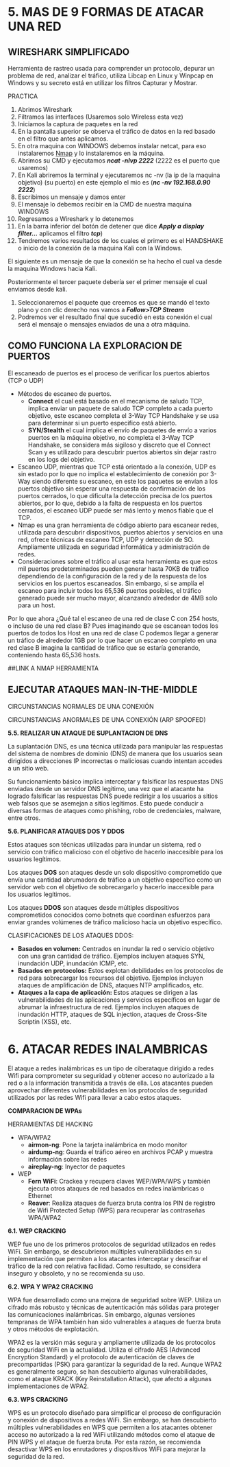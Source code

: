 # 5\. MAS DE 9 FORMAS DE ATACAR UNA RED

## WIRESHARK SIMPLIFICADO

Herramienta de rastreo usada para comprender un protocolo, depurar un problema de red, analizar el tráfico, utiliza Libcap en Linux y Winpcap en Windows y su secreto está en utilizar los filtros Capturar y Mostrar.

PRACTICA

1. Abrimos Wireshark
2. Filtramos las interfaces (Usaremos solo Wireless esta vez)
3. Iniciamos la captura de paquetes en la red
4. En la pantalla superior se observa el tráfico de datos en la red basado en el filtro que antes aplicamos.
5. En otra maquina con WINDOWS debemos instalar netcat, para eso instalaremos [Nmap](https://nmap.org/download#windows) y lo instalaremos en la máquina.
6. Abrimos su CMD y ejecutamos **_ncat -nlvp 2222_** (2222 es el puerto que usaremos)
7. En Kali abriremos la terminal y ejecutaremos nc -nv (la ip de la maquina objetivo) (su puerto) en este ejemplo el mio es (**_nc -nv 192.168.0.90 2222_**)
8. Escribimos un mensaje y damos enter
9. El mensaje lo debemos recibir en la CMD de nuestra maquina WINDOWS
10. Regresamos a Wireshark y lo detenemos
11. En la barra inferior del botón de detener que dice **_Apply a display filter…_** aplicamos el filtro **_tcp_**)
12. Tendremos varios resultados de los cuales el primero es el HANDSHAKE o inicio de la conexión de la maquina Kali con la Windows.

El siguiente es un mensaje de que la conexión se ha hecho el cual va desde la maquina Windows hacia Kali.

Posteriormente el tercer paquete debería ser el primer mensaje el cual enviamos desde kali.

1. Seleccionaremos el paquete que creemos es que se mandó el texto plano y con clic derecho nos vamos a **_Follow>TCP Stream_**
2. Podremos ver el resultado final que sucedió en esta conexión el cual será el mensaje o mensajes enviados de una a otra máquina.

## COMO FUNCIONA LA EXPLORACION DE PUERTOS

El escaneado de puertos es el proceso de verificar los puertos abiertos (TCP o UDP)

- Métodos de escaneo de puertos.
  - **Connect** el cual está basado en el mecanismo de saludo TCP, implica enviar un paquete de saludo TCP completo a cada puerto objetivo, este escaneo completa el 3-Way TCP Handshake y se usa para determinar si un puerto especifico está abierto.
  - **SYN/Stealth** el cual implica el envío de paquetes de envío a varios puertos en la máquina objetivo, no completa el 3-Way TCP Handshake, se considera más sigiloso y discreto que el Connect Scan y es utilizado para descubrir puertos abiertos sin dejar rastro en los logs del objetivo.
- Escaneo UDP, mientras que TCP está orientado a la conexión, UDP es sin estado por lo que no implica el establecimiento de conexión por 3-Way siendo diferente su escaneo, en este los paquetes se envían a los puertos objetivo sin esperar una respuesta de confirmación de los puertos cerrados, lo que dificulta la detección precisa de los puertos abiertos, por lo que, debido a la falta de respuesta en los puertos cerrados, el escaneo UDP puede ser más lento y menos fiable que el TCP.
- Nmap es una gran herramienta de código abierto para escanear redes, utilizada para descubrir dispositivos, puertos abiertos y servicios en una red, ofrece técnicas de escaneo TCP, UDP y detección de SO. Ampliamente utilizada en seguridad informática y administración de redes.
- Consideraciones sobre el tráfico al usar esta herramienta es que estos mil puertos predeterminados pueden generar hasta 70KB de tráfico dependiendo de la configuración de la red y de la respuesta de los servicios en los puertos escaneados. Sin embargo, si se amplía el escaneo para incluir todos los 65,536 puertos posibles, el tráfico generado puede ser mucho mayor, alcanzando alrededor de 4MB solo para un host.

Por lo que ahora ¿Qué tal el escaneo de una red de clase C con 254 hosts, o incluso de una red clase B? Pues imaginando que se escanean todos los puertos de todos los Host en una red de clase C podemos llegar a generar un tráfico de alrededor 1GB por lo que hacer un escaneo completo en una red clase B imagina la cantidad de tráfico que se estaría generando, conteniendo hasta 65,536 hosts.

##LINK A NMAP HERRAMIENTA

## EJECUTAR ATAQUES MAN-IN-THE-MIDDLE

CIRCUNSTANCIAS NORMALES DE UNA CONEXIÓN

CIRCUNSTANCIAS ANORMALES DE UNA CONEXIÓN (ARP SPOOFED)



**5.5. REALIZAR UN ATAQUE DE SUPLANTACION DE DNS**

La suplantación DNS, es una técnica utilizada para manipular las respuestas del sistema de nombres de dominio (DNS) de manera que los usuarios sean dirigidos a direcciones IP incorrectas o maliciosas cuando intentan accedes a un sitio web.

Su funcionamiento básico implica interceptar y falsificar las respuestas DNS enviadas desde un servidor DNS legítimo, una vez que el atacante ha logrado falsificar las respuestas DNS puede redirigir a los usuarios a sitios web falsos que se asemejan a sitios legítimos. Esto puede conducir a diversas formas de ataques como phishing, robo de credenciales, malware, entre otros.



**5.6. PLANIFICAR ATAQUES DOS Y DDOS**

Estos ataques son técnicas utilizadas para inundar un sistema, red o servicio con tráfico malicioso con el objetivo de hacerlo inaccesible para los usuarios legítimos.

Los ataques **DOS** son ataques desde un solo dispositivo comprometido que envía una cantidad abrumadora de tráfico a un objetivo específico como un servidor web con el objetivo de sobrecargarlo y hacerlo inaccesible para los usuarios legítimos.

Los ataques **DDOS** son ataques desde múltiples dispositivos comprometidos conocidos como botnets que coordinan esfuerzos para enviar grandes volúmenes de tráfico malicioso hacia un objetivo específico.

CLASIFICACIONES DE LOS ATAQUES DDOS:

- **Basados en volumen:** Centrados en inundar la red o servicio objetivo con una gran cantidad de tráfico. Ejemplos incluyen ataques SYN, inundación UDP, inundación ICMP, etc.
- **Basados en protocolos:** Estos explotan debilidades en los protocolos de red para sobrecargar los recursos del objetivo. Ejemplos incluyen ataques de amplificación de DNS, ataques NTP amplificados, etc.
- **Ataques a la capa de aplicación:** Estos ataques se dirigen a las vulnerabilidades de las aplicaciones y servicios específicos en lugar de abrumar la infraestructura de red. Ejemplos incluyen ataques de inundación HTTP, ataques de SQL injection, ataques de Cross-Site Scriptin (XSS), etc.

# 6\. ATACAR REDES INALAMBRICAS

El ataque a redes inalámbricas es un tipo de ciberataque dirigido a redes Wifi para comprometer su seguridad y obtener acceso no autorizado a la red o a la información transmitida a través de ella. Los atacantes pueden aprovechar diferentes vulnerabilidades en los protocolos de seguridad utilizados por las redes Wifi para llevar a cabo estos ataques.

**COMPARACION DE WPAs**

HERRAMIENTAS DE HACKING

- WPA/WPA2
  - **airmon-ng**: Pone la tarjeta inalámbrica en modo monitor
  - **airdump-ng**: Guarda el tráfico aéreo en archivos PCAP y muestra información sobre las redes
  - **aireplay-ng**: Inyector de paquetes
- WEP
  - **Fern WiFi**: Crackea y recupera claves WEP/WPA/WPS y también ejecuta otros ataques de red basados en redes inalámbricas o Ethernet
  - **Reaver**: Realiza ataques de fuerza bruta contra los PIN de registro de Wifi Protected Setup (WPS) para recuperar las contraseñas WPA/WPA2

**6.1. WEP CRACKING**

WEP fue uno de los primeros protocolos de seguridad utilizados en redes WiFi. Sin embargo, se descubrieron múltiples vulnerabilidades en su implementación que permiten a los atacantes interceptar y descifrar el tráfico de la red con relativa facilidad. Como resultado, se considera inseguro y obsoleto, y no se recomienda su uso.


**6.2. WPA Y WPA2 CRACKING**

WPA fue desarrollado como una mejora de seguridad sobre WEP. Utiliza un cifrado más robusto y técnicas de autenticación más sólidas para proteger las comunicaciones inalámbricas. Sin embargo, algunas versiones tempranas de WPA también han sido vulnerables a ataques de fuerza bruta y otros métodos de explotación.

WPA2 es la versión más segura y ampliamente utilizada de los protocolos de seguridad WiFi en la actualidad. Utiliza el cifrado AES (Advanced Encryption Standard) y el protocolo de autenticación de claves de precompartidas (PSK) para garantizar la seguridad de la red. Aunque WPA2 es generalmente seguro, se han descubierto algunas vulnerabilidades, como el ataque KRACK (Key Reinstallation Attack), que afectó a algunas implementaciones de WPA2.


**6.3. WPS CRACKING**

WPS es un protocolo diseñado para simplificar el proceso de configuración y conexión de dispositivos a redes WiFi. Sin embargo, se han descubierto múltiples vulnerabilidades en WPS que permiten a los atacantes obtener acceso no autorizado a la red WiFi utilizando métodos como el ataque de PIN WPS y el ataque de fuerza bruta. Por esta razón, se recomienda desactivar WPS en los enrutadores y dispositivos WiFi para mejorar la seguridad de la red.

